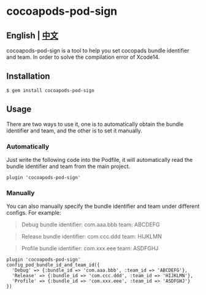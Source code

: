 # cocoapods-pod-sign

## English | [中文](https://www.jianshu.com/p/58d3202411c0)

cocoapods-pod-sign is a tool to help you set cocopads bundle identifier and team. In order to solve the compilation error of Xcode14.

## Installation

    $ gem install cocoapods-pod-sign

## Usage

There are two ways to use it, one is to automatically obtain the bundle identifier and team, and the other is to set it manually.

### Automatically

Just write the following code into the Podfile, it will automatically read the bundle identifier and team from the main project.

    plugin 'cocoapods-pod-sign'

### Manually

You can also manually specify the bundle identifier and team under different configs. For example:

> Debug
bundle identifier: com.aaa.bbb
team: ABCDEFG

> Release
bundle identifier: com.ccc.ddd
team: HIJKLMN

> Profile
bundle identifier: com.xxx.eee
team: ASDFGHJ



```
plugin 'cocoapods-pod-sign'
config_pod_bundle_id_and_team_id({
  'Debug' => {:bundle_id => 'com.aaa.bbb', :team_id => 'ABCDEFG'},
  'Release' => {:bundle_id => 'com.ccc.ddd', :team_id => 'HIJKLMN'},
  'Profile' => {:bundle_id => 'com.xxx.eee', :team_id => 'ASDFGHJ'}
})
```

